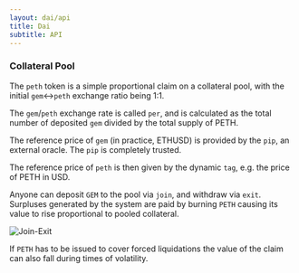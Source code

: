 ```yaml
---
layout: dai/api
title: Dai
subtitle: API
---
```


### Collateral Pool

The `peth` token is a simple proportional claim on a collateral pool, with the
initial `gem`<->`peth` exchange ratio being 1:1.

The `gem`/`peth` exchange rate is called `per`, and is calculated as the
total number of deposited `gem` divided by the total supply of PETH.

The reference price of `gem` (in practice, ETHUSD) is provided by the `pip`,
an external oracle. The `pip` is completely trusted.

The reference price of `peth` is then given by the dynamic `tag`, e.g.  the
price of PETH in USD.

Anyone can deposit `GEM` to the pool via `join`, and withdraw  via `exit`.
Surpluses generated by the system are paid by burning `PETH` causing its value
to rise proportional to pooled collateral.

![Join-Exit](https://user-images.githubusercontent.com/5028/30517891-928dd4d8-9bc1-11e7-9398-639233d851ae.png)

If `PETH` has to be issued to cover forced liquidations the value of the claim
can also fall during times of volatility.
